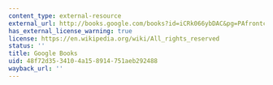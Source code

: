 ```yaml
---
content_type: external-resource
external_url: http://books.google.com/books?id=iCRk066ybDAC&pg=PAfrontcover
has_external_license_warning: true
license: https://en.wikipedia.org/wiki/All_rights_reserved
status: ''
title: Google Books
uid: 48f72d35-3410-4a15-8914-751aeb292488
wayback_url: ''
---
```

